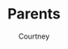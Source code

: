 ---
layout: post
title: Parents
author: Courtney
section: resources
categories: [resources, courtney]
audience: ""
keywords: ""
goals: ""
actions: ""
---